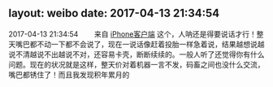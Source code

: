 layout: weibo
date: 2017-04-13 21:34:54
---
2017-04-13 21:34:54  &nbsp;&nbsp;&nbsp;&nbsp;&nbsp;&nbsp; 来自 <a href="http://app.weibo.com/t/feed/9ksdit" rel="nofollow">iPhone客户端</a>
这个，人呐还是得要说话才行！整天嘴巴都不动一下都不会说了，现在一说话像赶着投胎一样急着说，结果越想说越说不清越说不出越说不对，还容易卡壳，断断续续的。一般人听了还觉得你有什么问题。现在的状况就是这样，整天价对着机器一言不发，码畜之间也没什么交流，嘴巴都锈住了！而且我发现积年累月的 ​​​
